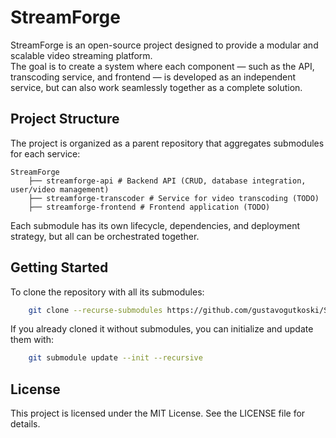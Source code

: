 # StreamForge

StreamForge is an open-source project designed to provide a modular and scalable video streaming platform.  
The goal is to create a system where each component — such as the API, transcoding service, and frontend — is developed as an independent service, but can also work seamlessly together as a complete solution.

## Project Structure

The project is organized as a parent repository that aggregates submodules for each service:
```
StreamForge
    ├── streamforge-api # Backend API (CRUD, database integration, user/video management)
    ├── streamforge-transcoder # Service for video transcoding (TODO)
    ├── streamforge-frontend # Frontend application (TODO)
```

Each submodule has its own lifecycle, dependencies, and deployment strategy, but all can be orchestrated together.

## Getting Started

To clone the repository with all its submodules:

```bash
    git clone --recurse-submodules https://github.com/gustavogutkoski/StreamForge.git
```

If you already cloned it without submodules, you can initialize and update them with:
```bash
    git submodule update --init --recursive
```

## License

This project is licensed under the MIT License. See the LICENSE file for details.